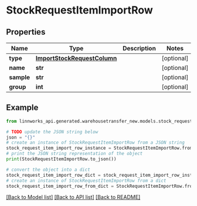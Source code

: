 # StockRequestItemImportRow


## Properties

Name | Type | Description | Notes
------------ | ------------- | ------------- | -------------
**type** | [**ImportStockRequestColumn**](ImportStockRequestColumn.md) |  | [optional] 
**name** | **str** |  | [optional] 
**sample** | **str** |  | [optional] 
**group** | **int** |  | [optional] 

## Example

```python
from linnworks_api.generated.warehousetransfer_new.models.stock_request_item_import_row import StockRequestItemImportRow

# TODO update the JSON string below
json = "{}"
# create an instance of StockRequestItemImportRow from a JSON string
stock_request_item_import_row_instance = StockRequestItemImportRow.from_json(json)
# print the JSON string representation of the object
print(StockRequestItemImportRow.to_json())

# convert the object into a dict
stock_request_item_import_row_dict = stock_request_item_import_row_instance.to_dict()
# create an instance of StockRequestItemImportRow from a dict
stock_request_item_import_row_from_dict = StockRequestItemImportRow.from_dict(stock_request_item_import_row_dict)
```
[[Back to Model list]](../README.md#documentation-for-models) [[Back to API list]](../README.md#documentation-for-api-endpoints) [[Back to README]](../README.md)


